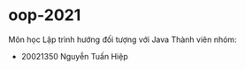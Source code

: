 # oop-2021
Môn học Lập trình hướng đối tượng với Java
Thành viên nhóm:
+ 20021350 Nguyễn Tuấn Hiệp


